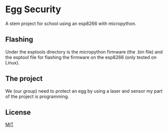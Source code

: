 # Egg Security
A stem project for school using an esp8266 with micropython.

## Flashing
Under the esptools directory is the micropython firmware (the .bin file) and the esptool file for flashing the firmware on the esp8266 (only tested on Linux).

## The project
We (our group) need to protect an egg by using a laser and sensor my part of the project is programming.

## License
[MIT](https://choosealicense.com/licenses/mit/)
